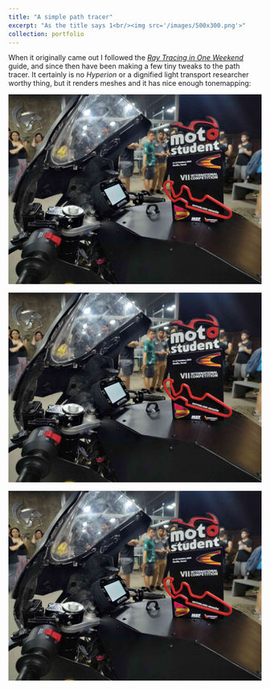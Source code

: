 ```yaml
---
title: "A simple path tracer"
excerpt: "As the title says 1<br/><img src='/images/500x300.png'>"
collection: portfolio
---
```


When it originally came out I followed the [*Ray Tracing in One Weekend*](https://raytracing.github.io/books/RayTracingInOneWeekend.html) guide, and since then
have been making a few tiny tweaks to the path tracer. It certainly is no *Hyperion* or
a dignified light transport researcher worthy thing, but it renders meshes and it has
nice enough tonemapping:

![Cornell Box](/files/images/AR1photo2.jpg)

![A greek statue render](/files/images/AR1photo2.jpg)

![Oooh materials!](/files/images/AR1photo2.jpg)